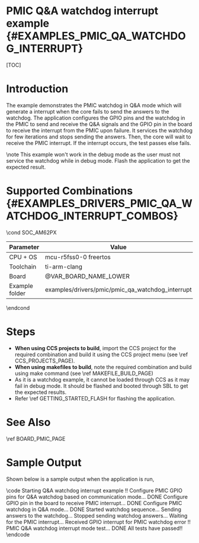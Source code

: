 # PMIC Q&A watchdog interrupt example {#EXAMPLES_PMIC_QA_WATCHDOG_INTERRUPT}

[TOC]

# Introduction

The example demonstrates the PMIC watchdog in Q&A mode which will generate a interrupt when the core fails to send the
answers to the watchdog. The application configures the GPIO pins and the watchdog in the PMIC to send and receive the Q&A
signals and the GPIO pin in the board to receive the interrupt from the PMIC upon failure. It services the watchdog for
few iterations and stops sending the answers. Then, the core will wait to receive the PMIC interrupt. If the interrupt
occurs, the test passes else fails.

\note This example won't work in the debug mode as the user must not service the watchdog while in debug mode. Flash the
application to get the expected result.

# Supported Combinations {#EXAMPLES_DRIVERS_PMIC_QA_WATCHDOG_INTERRUPT_COMBOS}

\cond SOC_AM62PX

 Parameter      | Value
 ---------------|-----------
 CPU + OS       | mcu-r5fss0-0 freertos
 Toolchain      | ti-arm-clang
 Board          | @VAR_BOARD_NAME_LOWER
 Example folder | examples/drivers/pmic/pmic_qa_watchdog_interrupt

\endcond

# Steps

- **When using CCS projects to build**, import the CCS project for the required combination
  and build it using the CCS project menu (see \ref CCS_PROJECTS_PAGE).
- **When using makefiles to build**, note the required combination and build using
  make command (see \ref MAKEFILE_BUILD_PAGE)
- As it is a watchdog example, it cannot be loaded through CCS as it may fail in debug mode. It should be flashed and booted
through SBL to get the expected results.
- Refer \ref GETTING_STARTED_FLASH for flashing the application.

# See Also

\ref BOARD_PMIC_PAGE

# Sample Output

Shown below is a sample output when the application is run,

\code
Starting Q&A watchdog interrupt example !!
Configure PMIC GPIO pins for Q&A watchdog based on communication mode... DONE
Configure GPIO pin in the board to receive PMIC interrupt... DONE
Configure PMIC watchdog in Q&A mode... DONE
Started watchdog sequence... Sending answers to the watchdog...
Stopped sending watchdog answers... Waiting for the PMIC interrupt...
Received GPIO interrupt for PMIC watchdog error !!
PMIC Q&A watchdog interrupt mode test... DONE
All tests have passed!!
\endcode

